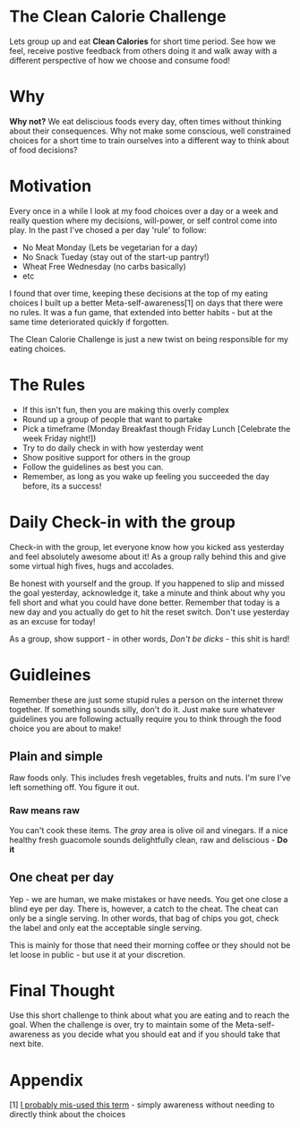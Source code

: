 # The Clean Calorie Challenge
Lets group up and eat **Clean Calories** for short time period. See how we feel, receive postive feedback from others doing it and walk away with a different perspective of how we choose and consume food!

# Why
**Why not?** We eat deliscious foods every day, often times without thinking about their consequences. Why not make some conscious, well constrained choices for a short time to train ourselves into a different way to think about of food decisions?

# Motivation
Every once in a while I look at my food choices over a day or a week and really question where my decisions, will-power, or self control come into play. In the past I've chosed a per day 'rule' to follow:

- No Meat Monday (Lets be vegetarian for a day)
- No Snack Tueday (stay out of the start-up pantry!)
- Wheat Free Wednesday (no carbs basically)
- etc

I found that over time, keeping these decisions at the top of my eating choices I built up a better Meta-self-awareness[1] on days that there were no rules. It was a fun game, that extended into better habits - but at the same time deteriorated quickly if forgotten.

The Clean Calorie Challenge is just a new twist on being responsible for my eating choices. 

# The Rules

- If this isn't fun, then you are making this overly complex
- Round up a group of people that want to partake
- Pick a timeframe (Monday Breakfast though Friday Lunch [Celebrate the week Friday night!])
- Try to do daily check in with how yesterday went
- Show positive support for others in the group
- Follow the guidelines as best you can.
- Remember, as long as you wake up feeling you succeeded the day before, its a success!

# Daily Check-in with the group

Check-in with the group, let everyone know how you kicked ass yesterday and feel absolutely awesome about it! As a group rally behind this and give some virtual high fives, hugs and accolades. 

Be honest with yourself and the group. If you happened to slip and missed the goal yesterday, acknowledge it, take a minute and think about why you fell short and what you could have done better. Remember that today is a new day and you actually do get to hit the reset switch. Don't use yesterday as an excuse for today! 

As a group, show support - in other words, *Don't be dicks* - this shit is hard!

# Guidleines
Remember these are just some stupid rules a person on the internet threw together. If something sounds silly, don't do it. Just make sure whatever guidelines you are following actually require you to think through the food choice you are about to make!

## Plain and simple
Raw foods only. This includes fresh vegetables, fruits and nuts. I'm sure I've left something off. You figure it out.
 
### Raw means raw
You can't cook these items. The *gray* area is olive oil and vinegars. If a nice healthy fresh guacomole sounds delightfully clean, raw and deliscious - **Do it**
 
## One cheat per day
Yep - we are human, we make mistakes or have needs. You get one close a blind eye per day. There is, however, a catch to the cheat. The cheat can only be a single serving. In other words, that bag of chips you got, check the label and only eat the acceptable single serving.
 
 This is mainly for those that need their morning coffee or they should not be let loose in public - but use it at your discretion.
 
 # Final Thought
 Use this short challenge to think about what you are eating and to reach the goal. When the challenge is over, try to maintain some of the Meta-self-awareness as you decide what you should eat and if you should take that next bite.


# Appendix

[1] [I probably mis-used this term](https://en.wikipedia.org/wiki/Level_of_consciousness_(Esotericism)) - simply awareness without needing to directly think about the choices
